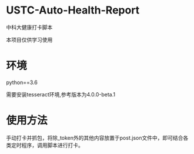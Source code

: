 # USTC-Auto-Health-Report
中科大健康打卡脚本

本项目仅供学习使用

# 环境

python==3.6

需要安装tesseract环境,参考版本为4.0.0-beta.1

# 使用方法

手动打卡并抓包，将除_token外的其他内容放置于post.json文件中，即可结合各类定时程序，调用脚本进行打卡。
